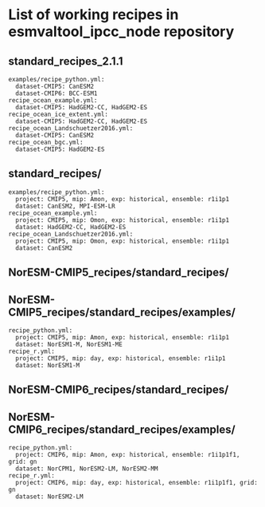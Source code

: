 # List of working recipes in esmvaltool_ipcc_node repository

standard_recipes_2.1.1
----------------------
```
examples/recipe_python.yml:
  dataset-CMIP5: CanESM2
  dataset-CMIP6: BCC-ESM1
recipe_ocean_example.yml:
  dataset-CMIP5: HadGEM2-CC, HadGEM2-ES
recipe_ocean_ice_extent.yml:
  dataset-CMIP5: HadGEM2-CC, HadGEM2-ES
recipe_ocean_Landschuetzer2016.yml:
  dataset-CMIP5: CanESM2
recipe_ocean_bgc.yml:
  dataset-CMIP5: HadGEM2-ES
```


standard_recipes/
-----------------
```
examples/recipe_python.yml:
  project: CMIP5, mip: Amon, exp: historical, ensemble: r1i1p1
  dataset: CanESM2, MPI-ESM-LR
recipe_ocean_example.yml:
  project: CMIP5, mip: Omon, exp: historical, ensemble: r1i1p1
  dataset: HadGEM2-CC, HadGEM2-ES
recipe_ocean_Landschuetzer2016.yml:
  project: CMIP5, mip: Omon, exp: historical, ensemble: r1i1p1
  dataset: CanESM2
```

NorESM-CMIP5_recipes/standard_recipes/
--------------------------------------

NorESM-CMIP5_recipes/standard_recipes/examples/
-----------------------------------------------
```
recipe_python.yml:
  project: CMIP5, mip: Amon, exp: historical, ensemble: r1i1p1
  dataset: NorESM1-M, NorESM1-ME
recipe_r.yml:
  project: CMIP5, mip: day, exp: historical, ensemble: r1i1p1
  dataset: NorESM1-M
```

NorESM-CMIP6_recipes/standard_recipes/
--------------------------------------

NorESM-CMIP6_recipes/standard_recipes/examples/
-----------------------------------------------
```
recipe_python.yml:
  project: CMIP6, mip: Amon, exp: historical, ensemble: r1i1p1f1, grid: gn
  dataset: NorCPM1, NorESM2-LM, NorESM2-MM
recipe_r.yml:
  project: CMIP6, mip: day, exp: historical, ensemble: r1i1p1f1, grid: gn
  dataset: NorESM2-LM
```
